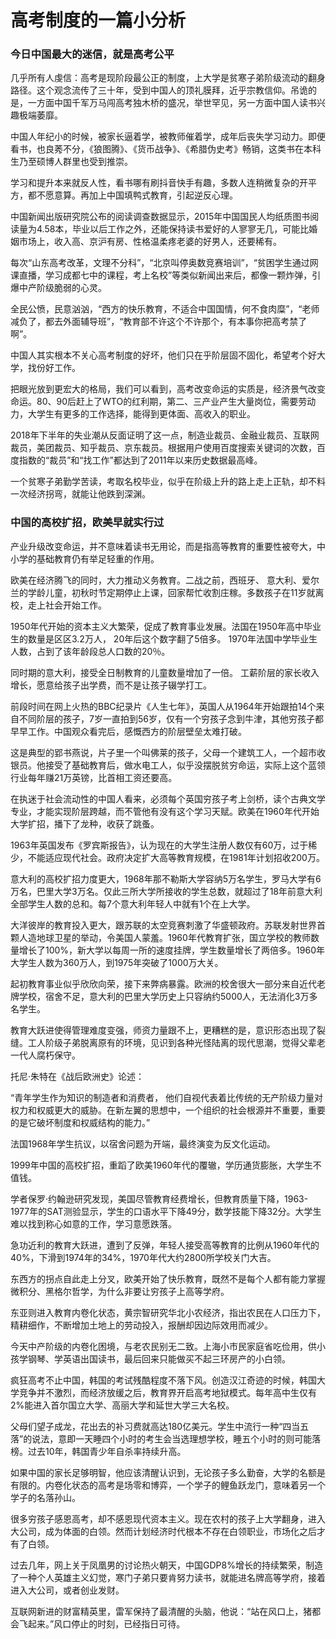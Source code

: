 # 高考制度的一篇小分析
### 今日中国最大的迷信，就是高考公平

几乎所有人虔信：高考是现阶段最公正的制度，上大学是贫寒子弟阶级流动的翻身路径。这个观念流传了三十年，受到中国人的顶礼膜拜，近乎宗教信仰。吊诡的是，一方面中国千军万马闯高考独木桥的盛况，举世罕见，另一方面中国人读书兴趣极端萎靡。

中国人年纪小的时候，被家长逼着学，被教师催着学，成年后丧失学习动力。即便看书，也良莠不分，《狼图腾》、《货币战争》、《希腊伪史考》畅销，这类书在本科生乃至硕博人群里也受到推崇。

学习和提升本来就反人性，看书哪有刷抖音快手有趣，多数人连稍微复杂的开平方，都不愿意算。再加上中国填鸭式教育，引起逆反心理。

中国新闻出版研究院公布的阅读调查数据显示，2015年中国国民人均纸质图书阅读量为4.58本，毕业以后工作之外，还能保持读书爱好的人寥寥无几，可能比婚姻市场上，收入高、京沪有房、性格温柔疼老婆的好男人，还要稀有。

每次“山东高考改革，文理不分科”，“北京叫停奥数竞赛培训”，“贫困学生通过网课直播，学习成都七中的课程，考上名校”等类似新闻出来后，都像一颗炸弹，引爆中产阶级脆弱的心灵。

全民公愤，民意汹汹，“西方的快乐教育，不适合中国国情，何不食肉糜”，“老师减负了，都去外面辅导班”，“教育部不许这个不许那个，有本事你把高考禁了啊”。

中国人其实根本不关心高考制度的好坏，他们只在乎阶层固不固化，希望考个好大学，找份好工作。

把眼光放到更宏大的格局，我们可以看到，高考改变命运的实质是，经济景气改变命运。80、90后赶上了WTO的红利期，第二、三产业产生大量岗位，需要劳动力，大学生有更多的工作选择，能得到更体面、高收入的职业。

2018年下半年的失业潮从反面证明了这一点，制造业裁员、金融业裁员、互联网裁员，美团裁员、知乎裁员、京东裁员。根据用户使用百度搜索关键词的次数，百度指数的“裁员”和“找工作”都达到了2011年以来历史数据最高峰。

一个贫寒子弟勤学苦读，考取名校毕业，似乎在阶级上升的路上走上正轨，却不料一次经济拐弯，就能让他跌到深渊。

### 中国的高校扩招，欧美早就实行过

产业升级改变命运，并不意味着读书无用论，而是指高等教育的重要性被夸大，中小学的基础教育仍有举足轻重的作用。

欧美在经济腾飞的同时，大力推动义务教育。二战之前，西班牙、 意大利、爱尔兰的学龄儿童，初秋时节定期停止上课，回家帮忙收割庄稼。多数孩子在11岁就离校，走上社会开始工作。

1950年代开始的资本主义大繁荣，促成了教育事业发展。法国在1950年高中毕业生的数量是区区3.2万人， 20年后这个数字翻了5倍多。 1970年法国中学毕业生人数，占到了该年龄段总人口数的20％。

同时期的意大利，接受全日制教育的儿童数量增加了一倍。 工薪阶层的家长收入增长，愿意给孩子出学费，而不是让孩子辍学打工。

前段时间在网上火热的BBC纪录片《人生七年》，英国人从1964年开始跟拍14个来自不同阶层的孩子，7岁一直拍到56岁，仅有一个穷孩子念到牛津，其他穷孩子都早早工作。中国观众看完后，感慨西方的阶层壁垒太难打破。

这是典型的郢书燕说，片子里一个叫佛莱的孩子，父母一个建筑工人，一个超市收银员。他接受了基础教育后，做水电工人，似乎没摆脱贫穷命运，实际上这个蓝领行业每年赚21万英镑，比首相工资还要高。

在执迷于社会流动性的中国人看来，必须每个英国穷孩子考上剑桥，读个古典文学专业，才能实现阶层跨越，而不管他有没有这个学习天赋。欧美在1960年代开始大学扩招，播下了龙种，收获了跳蚤。

1963年英国发布《罗宾斯报告》，认为现在的大学生注册人数仅有60万，过于稀少，不能适应现代社会。政府决定扩大高等教育规模，在1981年计划招收200万。

意大利的高校扩招力度更大，1968年那不勒斯大学容纳5万名学生，罗马大学有6万名，巴里大学3万名。仅此三所大学所接收的学生总数，就超过了18年前意大利全部学生人数的总和。每7个意大利年轻人中就有1个在上大学。

大洋彼岸的教育投入更大，跟苏联的太空竞赛刺激了华盛顿政府。苏联发射世界首颗人造地球卫星的举动，令美国人蒙羞。1960年代教育扩张，国立学校的教师数量增长了100%，新大学以每周一所的速度挂牌，学生数量增长了两倍多。1960年大学生人数为360万人，到1975年突破了1000万大关。

起初教育事业似乎欣欣向荣，接下来弊病暴露。欧洲的校舍很大一部分来自近代老牌学校，宿舍不足，意大利的巴里大学历史上只容纳约5000人，无法消化3万多名学生。

教育大跃进使得管理难度变强，师资力量跟不上，更糟糕的是，意识形态出现了裂缝。工人阶级子弟脱离原有的环境，见识到各种光怪陆离的现代思潮，觉得父辈老一代人腐朽保守。

托尼·朱特在《战后欧洲史》论述：

“青年学生作为知识的制造者和消费者， 他们自视代表着比传统的无产阶级力量对权力和权威更大的威胁。在新左翼的思想中，一个组织的社会根源并不重要，重要的是它破坏制度和权威结构的能力。”

法国1968年学生抗议，以宿舍问题为开端，最终演变为反文化运动。

1999年中国的高校扩招，重蹈了欧美1960年代的覆辙，学历通货膨胀，大学生不值钱。

学者保罗·约翰逊研究发现，美国尽管教育经费增长，但教育质量下降，1963-1977年的SAT测验显示，学生的口语水平下降49分，数学技能下降32分。大学生难以找到称心如意的工作，学习意愿跌落。

急功近利的教育大跃进，遭到了反弹，年轻人接受高等教育的比例从1960年代的40%，下滑到1974年的34%，1970年代大约2800所学校关门大吉。

东西方的拐点自此走上分叉，欧美开始了快乐教育，既然不是每个人都有能力掌握微积分、黑格尔哲学，为什么非要让穷孩子上高等学府。

东亚则进入教育内卷化状态，黄宗智研究华北小农经济，指出农民在人口压力下，精耕细作，不断增加土地上的劳动投入，报酬却因边际效用而减少。

今天中产阶级的内卷化困境，与老农民别无二致。上海小市民家庭省吃俭用，供小孩学钢琴、学英语出国读书，最后回来只能做买不起三环房产的小白领。

疯狂高考不止中国，韩国的考试残酷程度不落下风。创造汉江奇迹的时候，韩国大学竞争并不激烈，而经济放缓之后，教育界开启高考地狱模式。每年高中生仅有2%能进入首尔国立大学、高丽大学和延世大学三大名校。

父母们望子成龙，花出去的补习费就高达180亿美元。学生中流行一种“四当五落”的说法，意即一天睡四个小时的考生会当选理想学校，睡五个小时的则可能落榜。过去10年，韩国青少年自杀率持续升高。

如果中国的家长足够明智，他应该清醒认识到，无论孩子多么勤奋，大学的名额是有限的。内卷化状态的高考是场零和博弈，一个学子的鲤鱼跃龙门，意味着另一个学子的名落孙山。

很多穷孩子感恩高考，却不感恩现代资本主义。现在农村的孩子上大学翻身，进入大公司，成为体面的白领。然而计划经济时代根本不存在白领职业，市场化之后才有了白领。

过去几年，网上关于凤凰男的讨论热火朝天，中国GDP8%增长的持续繁荣，制造了一种个人英雄主义幻觉，寒门子弟只要肯努力读书，就能进名牌高等学府，接着进入大公司，或者创业发财。

互联网新进的财富精英里，雷军保持了最清醒的头脑，他说：“站在风口上，猪都会飞起来。”风口停止的时刻，已经指日可待。
